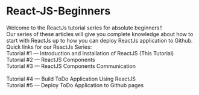 # React-JS-Beginners
<p>Welcome to the ReactJs tutorial series for absolute beginners!!<br>
Our series of these articles will give you complete knowledge about how to start with ReactJs up to how you can deploy ReactJs application to Github.<br>
Quick links for our ReactJs Series:<br>
Tutorial #1 — Introduction and Installation of ReactJS (This Tutorial)<br>
Tutorial #2 — ReactJS Components</br>
Tutorial #3 — ReactJS Components Communication<br><br>
Tutorial #4 — Build ToDo Application Using ReactJS<br>
Tutorial #5 — Deploy ToDo Application to Github pages</p>
